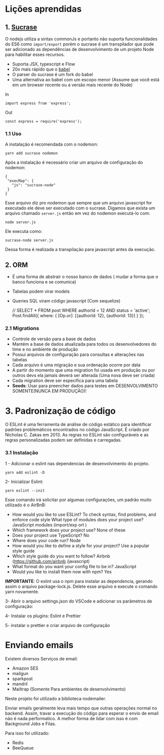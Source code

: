 
# Lições aprendidas


## 1. [Sucrase](https://github.com/alangpierce/sucrase)
 O nodejs utiliza a sintax commonJs e portanto não suporta funcionalidades do ES6 como `import/export` porém o sucrase é um transpilador que pode ser adicionado as dependências de desenvolvimento de um projeto Node para habilitar esses recursos.

- Suporta JSX, typescript e Flow
- 20x mais rápido que o [babel](https://github.com/babel/babel)
- O parser do sucrase é um fork do babel
- Uma alternativa ao babel com um escopo menor (Assume que você está em um browser recente ou a versão mais recente do Node)

In

    import express from 'express';

 Out

    const express = require('express');


### 1.1 Uso

A instalação é recomendada com o nodemon:

    yarn add sucrase nodemon

Após a instalação é necessário criar um arquivo de configuração do nodemon:


    {
     "execMap": {
	   "js": "sucrase-node"
     }
    }

Esse arquivo diz pro nodemon que sempre que um arquivo javascript for executado ele deve ser executado com o sucrase. Digamos que exista um arquivo chamado `server.js` então em vez do nodemon executá-lo com:

    node server.js

Ele executa como:

    sucrase-node server.js

Dessa forma é realizada a transpilação para javascript antes da execução.

## 2. ORM

- É uma forma de abstrair o nosso banco de dados ( mudar a forma que o banco funciona e se comunica)
- Tabelas podem virar models
-  Queries SQL viram código javascript (Com sequelize)

    // SELECT * FROM post WHERE authorId = 12 AND status = 'active';
    Post.findAll({
	    where:  {
	           [Op.or]:  [{authorId:  12},  {authorId:  13}]
	       }
    });

### 2.1 Migrations
- Controle de versão para a base de dados
- Mantém a base de dados atualizada para todos os desenvolvedores do time e no ambiente de produção
- Possui arquivos de configuração para consultas e alterações nas tabelas
- Cada arquivo é uma migração e sua ordenação ocorre por data
- A partir do momento que uma migration foi usada em produção ou por outros devs ela jamais deverá ser alterada (Uma nova deve ser criada)
- Cada migration deve ser específica para uma tabela
- **Seeds**: Usar para preencher dados para testes em DESENVOLVIMENTO SOMENTE(NUNCA EM PRODUÇÃO)!


# 3. Padronização de código

O ESLint é uma ferramenta de análise de código estático para identificar padrões problemáticos encontrados no código JavaScript. É criado por Nicholas C. Zakas em 2013. As regras no ESLint são configuráveis ​​e as regras personalizadas podem ser definidas e carregadas.

### 3.1 Instalação

1 - Adicionar o eslint nas dependencias de desenvolvimento do projeto.

    yarn add eslint -D

2- Inicializar Eslint:

    yarn eslint --init

Esse comando irá solicitar por algumas configurações, um padrão muito utilizado é o AirBnB:

- How would you like to use ESLint? To check syntax, find problems, and enforce code style
 What type of modules does your project use? JavaScript modules (import/exp
ort )
- Which framework does your project use? None of these
- Does your project use TypeScript? No
- Where does your code run? Node
- How would you like to define a style for your project? Use a popular style
 guide
- Which style guide do you want to follow? Airbnb (https://github.com/airbnb
/javascript)
- What format do you want your config file to be in? JavaScript
- Would you like to install them now with npm? Yes

**IMPORTANTE**:  O eslint usa o npm para instalar as dependencia, gerando assim o arquivo package-lock.js. Delete esse arquivo e execute o comando yarn novamente.


3- Abrir o arquivo settings.json do VSCode e adicionar os parâmetros de configuração:

4- Instalar os plugins: Eslint e Prettier

5- instalar o prettier e criar arquivo de configuração


# Enviando emails

Existem diversos Serviços de email:

 - Amazon SES
 - mailgun
 - sparkpost
 - mandril
 - Mailtrap (Somente Para ambientes de desenvolvimento)

 Neste projeto foi utilizado a biblioteca nodemailer.

Enviar emails geralmente leva mais tempo que outras operações normal no backend. Assim, travar a execução do código para esperar o envio de email não é nada performatico. A melhor forma de lidar com isso é com Background Jobs e Filas.

Para isso foi utilizado:

- Redis
- BeeQueue

